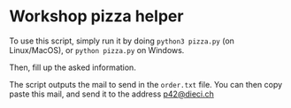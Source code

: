 # Workshop pizza helper

To use this script, simply run it by doing `python3 pizza.py` (on Linux/MacOS), or `python pizza.py` on Windows.

Then, fill up the asked information.

The script outputs the mail to send in the `order.txt` file. You can then copy paste this mail, and send it to the address p42@dieci.ch

